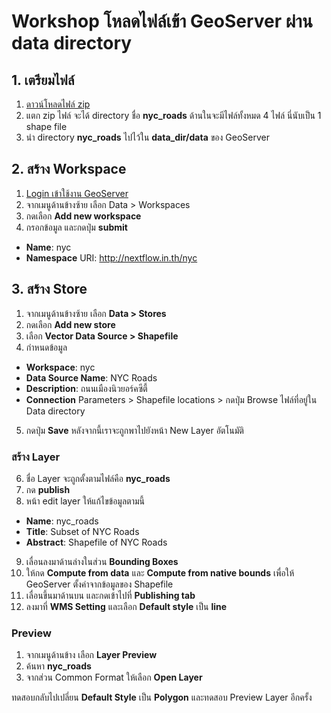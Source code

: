# Workshop โหลดไฟล์เข้า GeoServer ผ่าน data directory

## 1. เตรียมไฟล์

1. [ดาวน์โหลดไฟล์ zip](https://docs.geoserver.org/latest/en/user/_downloads/30e405b790e068c43354367cb08e71bc/nyc_roads.zip)
2. แตก zip ไฟล์ จะได้ directory ชื่อ **nyc_roads** ด้านในจะมีไฟล์ทั้งหมด 4 ไฟล์ นี่นับเป็น 1 shape file
3. นำ directory **nyc_roads** ไปไว้ใน **data_dir/data** ของ GeoServer

## 2. สร้าง Workspace

1. [Login เข้าใช้งาน GeoServer](login-admin-firsttime.md)
2. จากเมนูด้านข้างซ้าย เลือก Data > Workspaces
3. กดเลือก **Add new workspace**
4. กรอกข้อมูล และกดปุ่ม **submit**

- **Name**: nyc
- **Namespace** URI: http://nextflow.in.th/nyc

## 3. สร้าง Store

1. จากเมนูด้านข้างซ้าย เลือก **Data > Stores**
2. กดเลือก **Add new store**
3. เลือก **Vector Data Source > Shapefile**
4. กำหนดข้อมูล 

- **Workspace**: nyc
- **Data Source Name**: NYC Roads
- **Description**: ถนนเมืองนิวยอร์คซีตี้
- **Connection** Parameters > Shapefile locations > กดปุ่ม Browse ไฟล์ที่อยู่ใน Data directory

5. กดปุ่ม **Save** หลังจากนี้เราจะถูกพาไปยังหน้า New Layer อัตโนมัติ

### สร้าง Layer

6. ชื่อ Layer จะถูกตั้งตามไฟล์คือ **nyc_roads**
7. กด **publish**
8. หน้า edit layer ให้แก้ไขข้อมูลตามนี้

- **Name**: nyc_roads
- **Title**: Subset of NYC Roads
- **Abstract**: Shapefile of NYC Roads

9. เลื่อนลงมาด้านล่างในส่วน **Bounding Boxes** 
10. ให้กด **Compute from data** และ **Compute from native bounds** เพื่อให้ GeoServer ตั้งค่าจากข้อมูลของ Shapefile
11. เลื่อนขึ้นมาด้านบน และกดเข้าไปที่ **Publishing tab**
12. ลงมาที่ **WMS Setting** และเลือก **Default style** เป็น **line**

### Preview 

1. จากเมนูด้านข้าง เลือก **Layer Preview**
2. ค้นหา **nyc_roads**
3. จากส่วน Common Format ให้เลือก **Open Layer**

ทดสอบกลับไปเปลี่ยน **Default Style** เป็น **Polygon** และทดสอบ Preview Layer อีกครั้ง
